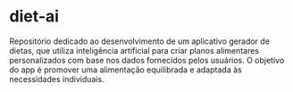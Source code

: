 # diet-ai
Repositório dedicado ao desenvolvimento de um aplicativo gerador de dietas, que utiliza inteligência artificial para criar planos alimentares personalizados com base nos dados fornecidos pelos usuários. O objetivo do app é promover uma alimentação equilibrada e adaptada às necessidades individuais.
